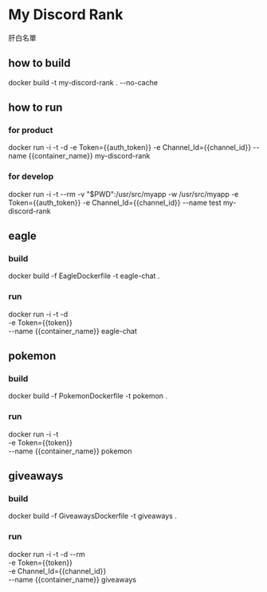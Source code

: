 # My Discord Rank

肝白名單

## how to build

docker build -t my-discord-rank . --no-cache

## how to run

### for product

docker run -i -t -d
-e Token={{auth_token}}
-e Channel_Id={{channel_id}}
--name {{container_name}} my-discord-rank

### for develop

docker run -i -t --rm -v "$PWD":/usr/src/myapp -w /usr/src/myapp
-e Token={{auth_token}}
-e Channel_Id={{channel_id}}
--name test my-discord-rank

## eagle

### build

docker build -f EagleDockerfile -t eagle-chat .

### run

docker run -i -t -d \
 -e Token={{token}} \
 --name {{container_name}} eagle-chat

## pokemon

### build

docker build -f PokemonDockerfile -t pokemon .

### run

docker run -i -t \
 -e Token={{token}} \
 --name {{container_name}} pokemon

## giveaways

### build

docker build -f GiveawaysDockerfile -t giveaways .

### run

docker run -i -t -d --rm \
 -e Token={{token}} \
 -e Channel_Id={{channel_id}} \
 --name {{container_name}} giveaways
